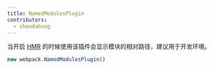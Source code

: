 ```yaml
---
title: NamedModulesPlugin
contributors:
  - shaodahong
---
```


当开启 [HMR](/guides/hot-module-replacement) 的时候使用该插件会显示模块的相对路径，建议用于开发环境。

``` js
new webpack.NamedModulesPlugin()
```

